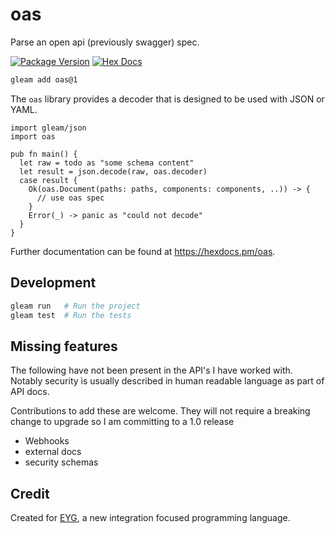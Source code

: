 # oas

Parse an open api (previously swagger) spec.

[![Package Version](https://img.shields.io/hexpm/v/oas)](https://hex.pm/packages/oas)
[![Hex Docs](https://img.shields.io/badge/hex-docs-ffaff3)](https://hexdocs.pm/oas/)

```sh
gleam add oas@1
```

The `oas` library provides a decoder that is designed to be used with JSON or YAML.

```gleam
import gleam/json
import oas

pub fn main() {
  let raw = todo as "some schema content"
  let result = json.decode(raw, oas.decoder)
  case result {
    Ok(oas.Document(paths: paths, components: components, ..)) -> {
      // use oas spec
    }
    Error(_) -> panic as "could not decode"
  }
}
```

Further documentation can be found at <https://hexdocs.pm/oas>.

## Development

```sh
gleam run   # Run the project
gleam test  # Run the tests
```

## Missing features

The following have not been present in the API's I have worked with.
Notably security is usually described in human readable language as part of API docs.

Contributions to add these are welcome. They will not require a breaking change to upgrade so I am committing to a 1.0 release

- Webhooks
- external docs
- security schemas

## Credit

Created for [EYG](https://eyg.run/), a new integration focused programming language.